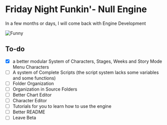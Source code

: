 # Friday Night Funkin'- Null Engine
In a few months or days, I will come back with Engine Development

![Funny](https://media1.giphy.com/media/THlB4bsoSA0Cc/200w.gif?cid=6c09b9523f2js7eywzhz6a1d81ivoq39cyo3ct9ndel8nak2&ep=v1_gifs_search&rid=200w.gif&ct=g)

## To-do
- [x] a better modular System of Characters, Stages, Weeks and Story Mode Menu Characters
- [ ] A system of Complete Scripts (the script system lacks some variables and some functions)
- [ ] Folder Organization
- [ ] Organization in Source Folders
- [ ] Better Chart Editor
- [ ] Character Editor
- [ ] Tutorials for you to learn how to use the engine
- [ ] Better README
- [ ] Leave Beta